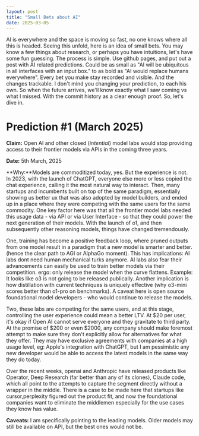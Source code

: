 ```yaml
---
layout: post
title: "Small Bets about AI"
date: 2025-03-05
---
```

AI is everywhere and the space is moving so fast, no one knows where all this is headed. Seeing this unfold, here is an idea of small bets. You may know a few things about research, or perhaps you have intuitions, let's have some fun guessing. The process is simple. Use github pages, and put out a post with AI related predictions. Could be as small as "AI will be ubiquitous in all interfaces with an input box." to as bold as "AI would replace humans everywhere". Every bet you make stay recorded and visible. And the changes trackable. I don't mind you changing your prediction, to each his own. So when the future arrives, we'll know exactly what I saw coming vs what I missed. With the commit history as a clear enough proof. So, let's dive in. 

# Prediction #1 (March 2025)
**Claim:** Open AI and other closed (*intential*) model labs would stop providing access to their frontier models via APIs in the coming three years. 

**Date:** 5th March, 2025

**Why:**Models are commoditized today, yes. But the experience is not. In 2023, with the launch of ChatGPT, everyone else more or less copied the chat experience, calling it the most natural way to interact. Then, many startups and incumbents built on top of the same paradigm, essentially showing us better ux that was also adopted by model builders, and ended up in a place where they were competing with the same users for the same commodity. One key factor here was that all the frontier model labs needed this usage data - via API or via User Interface - so that they could power the next generation of their models. With the launch of o1, and then subsequently other reasoning models, things have changed tremendously. 

One, training has become a positive feedback loop, where pruned outputs from one model result in a paradigm that a new model is smarter and better. (hence the clear path to AGI or AlphaGo moment). This has implications: AI labs dont need human mechanical turks anymore. AI labs also fear their advancements can easily be used to train better models via their competition. ergo: only release the model when the curve flattens. Example: It looks like o3 is not going to be released publically. Another implication is how distillation with current techniques is uniquely effective (why o3-mini scores better than o1-pro on benchmarks). A caveat here is open source foundational model developers - who would continue to release the models.

Two, these labs are competing for the same users, and at this stage, controlling the user experience could mean a better LTV. At $20 per user, it's okay if Open AI cannot serve everyone and they gravitate to third party. At the promise of $200 or even $2000, any company should make foremost attempt to make sure they don't explicitly allow for alternatives for what they offer. They may have exclusive agreements with companies at a high usage level, eg: Apple's integration with ChatGPT, but I am pessimistic any new developer would be able to access the latest models in the same way they do today. 

Over the recent weeks, openai and Anthropic have released products like Operator, Deep Research (far better than any of its clones), Claude code, which all point to the attempts to capture the segment directly without a wrapper in the middle. There is a case to be made here that startups like cursor,perplexity figured out the product fit, and now the foundational companies want to eliminate the middlemen especially for the use cases they know has value. 

**Caveats:** I am specifically pointing to the leading models. Older models may still be available on API, but the best ones would not be. 
